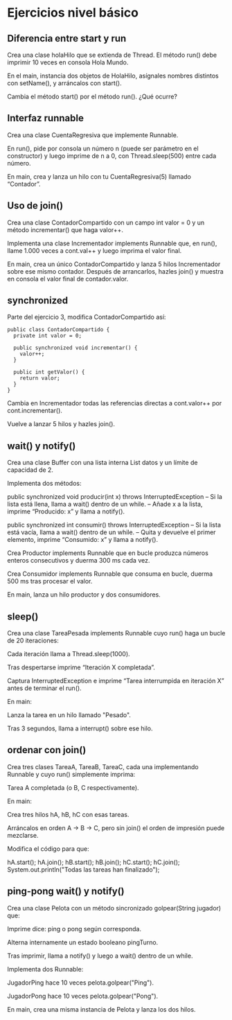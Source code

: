 # Ejercicios nivel básico

## Diferencia entre start y run

Crea una clase holaHilo que se extienda de Thread. El método run() debe imprimir 10 veces en consola Hola Mundo.

En el main, instancia dos objetos de HolaHilo, asígnales nombres distintos con setName(), y arráncalos con start().

Cambia el método start() por el método run(). ¿Qué ocurre?

## Interfaz runnable

Crea una clase CuentaRegresiva que implemente Runnable.

En run(), pide por consola un número n (puede ser parámetro en el constructor) y luego imprime de n a 0, con Thread.sleep(500) entre cada número.

En main, crea y lanza un hilo con tu CuentaRegresiva(5) llamado “Contador”.

## Uso de join()

Crea una clase ContadorCompartido con un campo int valor = 0 y un método incrementar() que haga valor++.

Implementa una clase Incrementador implements Runnable que, en run(), llame 1.000 veces a cont.val++ y luego imprima el valor final.

En main, crea un único ContadorCompartido y lanza 5 hilos Incrementador sobre ese mismo contador. Después de arrancarlos, hazles join() y muestra en consola el valor final de contador.valor.

## synchronized

Parte del ejercicio 3, modifica ContadorCompartido así:

```
public class ContadorCompartido {
  private int valor = 0;

  public synchronized void incrementar() {
    valor++;
  }

  public int getValor() {
    return valor;
  }
}
```
Cambia en Incrementador todas las referencias directas a cont.valor++ por cont.incrementar().

Vuelve a lanzar 5 hilos y hazles join().

## wait() y notify()

Crea una clase Buffer con una lista interna List<Integer> datos y un límite de capacidad de 2.

Implementa dos métodos:

public synchronized void producir(int x) throws InterruptedException
– Si la lista está llena, llama a wait() dentro de un while.
– Añade x a la lista, imprime “Producido: x” y llama a notify().

public synchronized int consumir() throws InterruptedException
– Si la lista está vacía, llama a wait() dentro de un while.
– Quita y devuelve el primer elemento, imprime “Consumido: x” y llama a notify().

Crea Productor implements Runnable que en bucle produzca números enteros consecutivos y duerma 300 ms cada vez.

Crea Consumidor implements Runnable que consuma en bucle, duerma 500 ms tras procesar el valor.

En main, lanza un hilo productor y dos consumidores.

## sleep()

Crea una clase TareaPesada implements Runnable cuyo run() haga un bucle de 20 iteraciones:

Cada iteración llama a Thread.sleep(1000).

Tras despertarse imprime “Iteración X completada”.

Captura InterruptedException e imprime “Tarea interrumpida en iteración X” antes de terminar el run().

En main:

Lanza la tarea en un hilo llamado "Pesado".

Tras 3 segundos, llama a interrupt() sobre ese hilo.

## ordenar con join()

Crea tres clases TareaA, TareaB, TareaC, cada una implementando Runnable y cuyo run() simplemente imprima:

Tarea A completada
(o B, C respectivamente).

En main:

Crea tres hilos hA, hB, hC con esas tareas.

Arráncalos en orden A → B → C, pero sin join() el orden de impresión puede mezclarse.

Modifica el código para que:

hA.start();
hA.join();
hB.start();
hB.join();
hC.start();
hC.join();
System.out.println("Todas las tareas han finalizado");

## ping-pong wait() y notify()

Crea una clase Pelota con un método sincronizado golpear(String jugador) que:

Imprime <jugador> dice: ping o pong según corresponda.

Alterna internamente un estado booleano pingTurno.

Tras imprimir, llama a notify() y luego a wait() dentro de un while.

Implementa dos Runnable:

JugadorPing hace 10 veces pelota.golpear("Ping").

JugadorPong hace 10 veces pelota.golpear("Pong").

En main, crea una misma instancia de Pelota y lanza los dos hilos.

